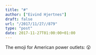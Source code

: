 ```yaml
---
title: "#"
author: ["Eivind Hjertnes"]
draft: false
url: "/2017/11/27//879"
type: "post"
date: 2017-11-27T01:00:00+01:00
---
```


The emoji for American power outlets: 😮

